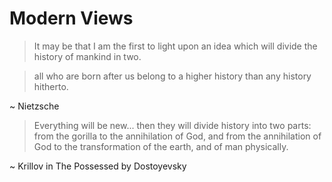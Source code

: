 # Modern Views



> It may be that I am the first
> to light upon an idea which will
> divide the history of mankind in two.

> all who are born after us
> belong to a higher history
> than any history hitherto.

~ Nietzsche 




> Everything will be new... 
> then they will divide history
> into two parts:
>  from the gorilla to the 
>  annihilation of God,
>  and from the annihilation of God
>  to the transformation of the earth,
>  and of man physically.

~ Krillov in The Possessed
by Dostoyevsky
